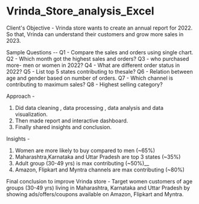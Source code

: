 # Vrinda_Store_analysis_Excel

Client's Objective - Vrinda store wants to create an annual report for 2022. So that, Vrinda can understand their customers and grow more sales in 2023.


Sample Questions --
Q1 - Compare the sales and orders using single chart.
Q2 - Which month got the highest sales and orders?
Q3 - who purchased more- men or women in 2022?
Q4 - What are different order status in 2022?
Q5 - List top 5 states contributing to thesale?
Q6 - Relation between age and gender based on number of orders.
Q7 - Which channel is contributing to maximum sales?
Q8 - Highest selling category?

Approach -
1) Did data cleaning , data processing , data analysis and data visualization.
2) Then made report and interactive dashboard.
3) Finally shared insights and conclusion.

Insights -
1) Women are more likely to buy compared to men (~65%)
2) Maharashtra,Karnataka and Uttar Pradesh are top 3 states (~35%)
3) Adult group (30-49 yrs) is max contributing (~50%)__
4) Amazon, Flipkart and Myntra channels are max contributing (~80%)

Final conclusion to improve Vrinda store -
Target women customers of age groups (30-49 yrs) living in Maharashtra, Karnataka and Uttar Pradesh by showing ads/offers/coupons available on Amazon, Flipkart and Myntra.
